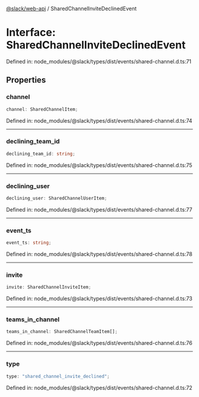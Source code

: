 [@slack/web-api](../index.md) / SharedChannelInviteDeclinedEvent

# Interface: SharedChannelInviteDeclinedEvent

Defined in: node\_modules/@slack/types/dist/events/shared-channel.d.ts:71

## Properties

### channel

```ts
channel: SharedChannelItem;
```

Defined in: node\_modules/@slack/types/dist/events/shared-channel.d.ts:74

***

### declining\_team\_id

```ts
declining_team_id: string;
```

Defined in: node\_modules/@slack/types/dist/events/shared-channel.d.ts:75

***

### declining\_user

```ts
declining_user: SharedChannelUserItem;
```

Defined in: node\_modules/@slack/types/dist/events/shared-channel.d.ts:77

***

### event\_ts

```ts
event_ts: string;
```

Defined in: node\_modules/@slack/types/dist/events/shared-channel.d.ts:78

***

### invite

```ts
invite: SharedChannelInviteItem;
```

Defined in: node\_modules/@slack/types/dist/events/shared-channel.d.ts:73

***

### teams\_in\_channel

```ts
teams_in_channel: SharedChannelTeamItem[];
```

Defined in: node\_modules/@slack/types/dist/events/shared-channel.d.ts:76

***

### type

```ts
type: "shared_channel_invite_declined";
```

Defined in: node\_modules/@slack/types/dist/events/shared-channel.d.ts:72
